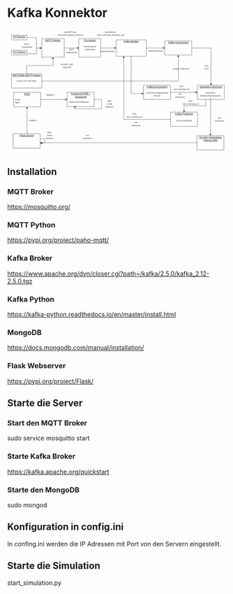 

# Kafka Konnektor


![Architekturbild](architekturbild.png)


## Installation

### MQTT Broker
https://mosquitto.org/

### MQTT Python
https://pypi.org/project/paho-mqtt/

### Kafka Broker
https://www.apache.org/dyn/closer.cgi?path=/kafka/2.5.0/kafka_2.12-2.5.0.tgz

### Kafka Python
https://kafka-python.readthedocs.io/en/master/install.html

### MongoDB
https://docs.mongodb.com/manual/installation/

### Flask Webserver
https://pypi.org/project/Flask/


## Starte die Server

### Start den MQTT Broker
sudo service mosquitto start 

### Starte Kafka Broker
https://kafka.apache.org/quickstart


### Starte den MongoDB
sudo mongod


## Konfiguration in config.ini
In confing.ini werden die IP Adressen mit Port von den Servern eingestellt.

## Starte die Simulation
start_simulation.py















